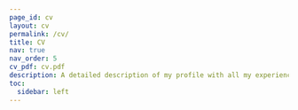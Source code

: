 ```yaml
---
page_id: cv
layout: cv
permalink: /cv/
title: CV
nav: true
nav_order: 5
cv_pdf: cv.pdf
description: A detailed description of my profile with all my experience, education, and hobbies.
toc:
  sidebar: left
---
```

